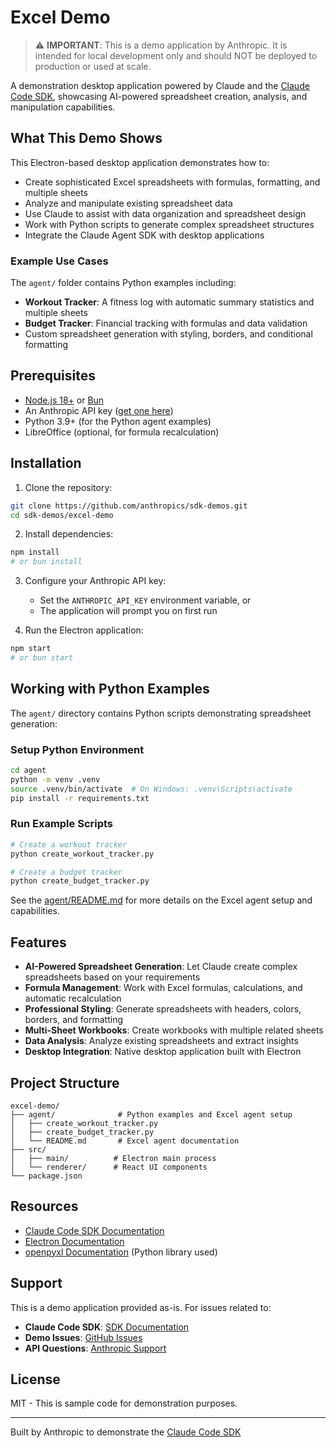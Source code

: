 # Excel Demo

> ⚠️ **IMPORTANT**: This is a demo application by Anthropic. It is intended for local development only and should NOT be deployed to production or used at scale.

A demonstration desktop application powered by Claude and the [Claude Code SDK](https://docs.anthropic.com/en/docs/claude-code/sdk/sdk-overview), showcasing AI-powered spreadsheet creation, analysis, and manipulation capabilities.

## What This Demo Shows

This Electron-based desktop application demonstrates how to:
- Create sophisticated Excel spreadsheets with formulas, formatting, and multiple sheets
- Analyze and manipulate existing spreadsheet data
- Use Claude to assist with data organization and spreadsheet design
- Work with Python scripts to generate complex spreadsheet structures
- Integrate the Claude Agent SDK with desktop applications

### Example Use Cases

The `agent/` folder contains Python examples including:
- **Workout Tracker**: A fitness log with automatic summary statistics and multiple sheets
- **Budget Tracker**: Financial tracking with formulas and data validation
- Custom spreadsheet generation with styling, borders, and conditional formatting

## Prerequisites

- [Node.js 18+](https://nodejs.org) or [Bun](https://bun.sh)
- An Anthropic API key ([get one here](https://console.anthropic.com))
- Python 3.9+ (for the Python agent examples)
- LibreOffice (optional, for formula recalculation)

## Installation

1. Clone the repository:
```bash
git clone https://github.com/anthropics/sdk-demos.git
cd sdk-demos/excel-demo
```

2. Install dependencies:
```bash
npm install
# or bun install
```

3. Configure your Anthropic API key:
   - Set the `ANTHROPIC_API_KEY` environment variable, or
   - The application will prompt you on first run

4. Run the Electron application:
```bash
npm start
# or bun start
```

## Working with Python Examples

The `agent/` directory contains Python scripts demonstrating spreadsheet generation:

### Setup Python Environment

```bash
cd agent
python -m venv .venv
source .venv/bin/activate  # On Windows: .venv\Scripts\activate
pip install -r requirements.txt
```

### Run Example Scripts

```bash
# Create a workout tracker
python create_workout_tracker.py

# Create a budget tracker
python create_budget_tracker.py
```

See the [agent/README.md](./agent/README.md) for more details on the Excel agent setup and capabilities.

## Features

- **AI-Powered Spreadsheet Generation**: Let Claude create complex spreadsheets based on your requirements
- **Formula Management**: Work with Excel formulas, calculations, and automatic recalculation
- **Professional Styling**: Generate spreadsheets with headers, colors, borders, and formatting
- **Multi-Sheet Workbooks**: Create workbooks with multiple related sheets
- **Data Analysis**: Analyze existing spreadsheets and extract insights
- **Desktop Integration**: Native desktop application built with Electron

## Project Structure

```
excel-demo/
├── agent/              # Python examples and Excel agent setup
│   ├── create_workout_tracker.py
│   ├── create_budget_tracker.py
│   └── README.md       # Excel agent documentation
├── src/
│   ├── main/          # Electron main process
│   └── renderer/      # React UI components
└── package.json
```

## Resources

- [Claude Code SDK Documentation](https://docs.anthropic.com/en/docs/claude-code/sdk/sdk-overview)
- [Electron Documentation](https://www.electronjs.org/docs/latest/)
- [openpyxl Documentation](https://openpyxl.readthedocs.io/) (Python library used)

## Support

This is a demo application provided as-is. For issues related to:
- **Claude Code SDK**: [SDK Documentation](https://docs.anthropic.com/claude-code)
- **Demo Issues**: [GitHub Issues](https://github.com/anthropics/sdk-demos/issues)
- **API Questions**: [Anthropic Support](https://support.anthropic.com)

## License

MIT - This is sample code for demonstration purposes.

---

Built by Anthropic to demonstrate the [Claude Code SDK](https://github.com/anthropics/claude-code-sdk)
